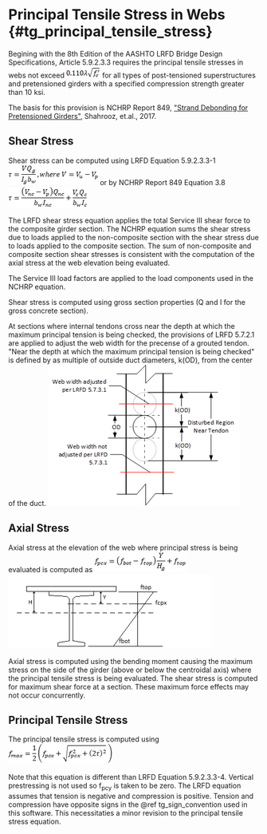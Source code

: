 Principal Tensile Stress in Webs {#tg_principal_tensile_stress}
======================================

Begining with the 8th Edition of the AASHTO LRFD Bridge Design Specifications, Article 5.9.2.3.3 requires the principal tensile stresses in webs not exceed 
![](Principal_Stress_Limit.png)
for all types of post-tensioned superstructures and pretensioned girders with a specified compression strength greater than 10 ksi.

The basis for this provision is NCHRP Report 849, ["Strand Debonding for Pretensioned Girders"](https://apps.trb.org/cmsfeed/TRBNetProjectDisplay.asp?ProjectID=3171), Shahrooz, et.al., 2017.

Shear Stress
------------
Shear stress can be computed using LRFD Equation 5.9.2.3.3-1
![](ShearStress_LRFD.png)
or by NCHRP Report 849 Equation 3.8
![](ShearStress_NCHRP.png)

The LRFD shear stress equation applies the total Service III shear force to the composite girder section. The NCHRP equation sums the shear stress due to loads applied to the non-composite section with the shear stress due to loads applied to the composite section. The sum of non-composite and composite section shear stresses is consistent with the computation of the axial stress at the web elevation being evaluated.

The Service III load factors are applied to the load components used in the NCHRP equation.

Shear stress is computed using gross section properties (Q and I for the gross concrete section).

At sections where internal tendons cross near the depth at which the maximum principal tension is being checked, the provisions of LRFD 5.7.2.1 are applied to adjust the web width for the precense of a grouted tendon. "Near the depth at which the maximum principal tension is being checked" is defined by as multiple of outside duct diameters, k(OD), from the center of the duct.
![](Near_Tendon.png)

Axial Stress
-------------
Axial stress at the elevation of the web where principal stress is being evaluated is computed as
![](fpcx.png)
![](AxialStress.png)

Axial stress is computed using the bending moment causing the maximum stress on the side of the girder (above or below the centroidal axis) where the principal tensile stress is being evaluated. The shear stress is computed for maximum shear force at a section. These maximum force effects may not occur concurrently.

Principal Tensile Stress
------------------------
The principal tensile stress is computed using
![](PrincipalTensionStress.png)

Note that this equation is different than LRFD Equation 5.9.2.3.3-4. Vertical prestressing is not used so f<sub>pcy</sub> is taken to be zero. The LRFD equation assumes that tension is negative and compression is positive. Tension and compression have opposite signs in the @ref tg_sign_convention used in this software. This necessitaties a minor revision to the principal tensile stress equation.


